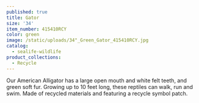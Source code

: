 ```yaml
---
published: true
title: Gator
size: '34'
item_number: 415410RCY
color: green
image: /static/uploads/34"_Green_Gator_415410RCY.jpg
catalog:
  - sealife-wildlife
product_collections:
  - Recycle
---
```

Our American Alligator has a large open mouth and white felt teeth, and green soft fur. Growing up to 10 feet long, these reptiles can walk, run and swim. Made of recycled materials and featuring a recycle symbol patch.
